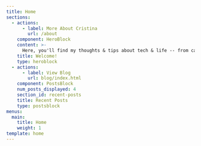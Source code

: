 ```yaml
---
title: Home
sections:
  - actions:
      - label: More About Cristina
        url: /about
    component: HeroBlock
    content: >-
      Here, you'll find my thoughts & tips about tech & life -- from career, productivity, family life, personal finance to all other random things about life.
    title: Welcome!
    type: heroblock
  - actions:
      - label: View Blog
        url: blog/index.html
    component: PostsBlock
    num_posts_displayed: 4
    section_id: recent-posts
    title: Recent Posts
    type: postsblock
menus:
  main:
    title: Home
    weight: 1
template: home
---
```


